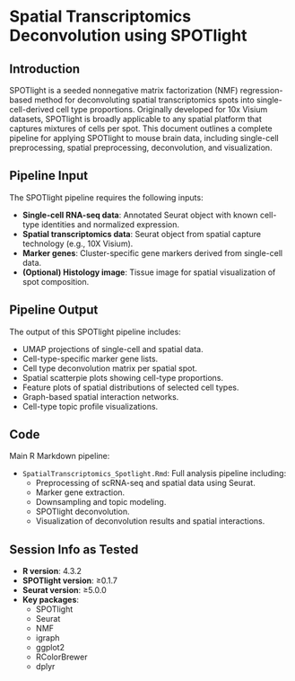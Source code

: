 # Spatial Transcriptomics Deconvolution using SPOTlight

## Introduction

SPOTlight is a seeded nonnegative matrix factorization (NMF) regression-based method for deconvoluting spatial transcriptomics spots into single-cell-derived cell type proportions. Originally developed for 10x Visium datasets, SPOTlight is broadly applicable to any spatial platform that captures mixtures of cells per spot. This document outlines a complete pipeline for applying SPOTlight to mouse brain data, including single-cell preprocessing, spatial preprocessing, deconvolution, and visualization.

## Pipeline Input

The SPOTlight pipeline requires the following inputs:

- **Single-cell RNA-seq data**: Annotated Seurat object with known cell-type identities and normalized expression.
- **Spatial transcriptomics data**: Seurat object from spatial capture technology (e.g., 10X Visium).
- **Marker genes**: Cluster-specific gene markers derived from single-cell data.
- **(Optional) Histology image**: Tissue image for spatial visualization of spot composition.


## Pipeline Output

The output of this SPOTlight pipeline includes:

- UMAP projections of single-cell and spatial data.
- Cell-type-specific marker gene lists.
- Cell type deconvolution matrix per spatial spot.
- Spatial scatterpie plots showing cell-type proportions.
- Feature plots of spatial distributions of selected cell types.
- Graph-based spatial interaction networks.
- Cell-type topic profile visualizations.

## Code

Main R Markdown pipeline:

- `SpatialTranscriptomics_Spotlight.Rmd`: Full analysis pipeline including:
  - Preprocessing of scRNA-seq and spatial data using Seurat.
  - Marker gene extraction.
  - Downsampling and topic modeling.
  - SPOTlight deconvolution.
  - Visualization of deconvolution results and spatial interactions.

## Session Info as Tested

- **R version**: 4.3.2  
- **SPOTlight version**: ≥0.1.7  
- **Seurat version**: ≥5.0.0  
- **Key packages**:
  - SPOTlight  
  - Seurat  
  - NMF  
  - igraph  
  - ggplot2  
  - RColorBrewer  
  - dplyr


